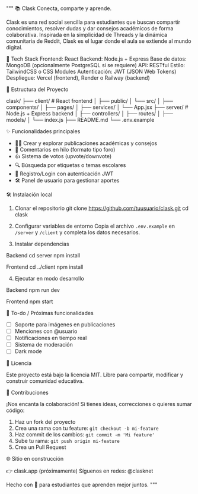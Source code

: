 """
📚 Clask
Conecta, comparte y aprende.

Clask es una red social sencilla para estudiantes que buscan compartir conocimientos, resolver dudas y dar consejos académicos de forma colaborativa. Inspirada en la simplicidad de Threads y la dinámica comunitaria de Reddit, Clask es el lugar donde el aula se extiende al mundo digital.

🚀 Tech Stack
Frontend: React
Backend: Node.js + Express
Base de datos: MongoDB (opcionalmente PostgreSQL si se requiere)
API: RESTful
Estilo: TailwindCSS o CSS Modules
Autenticación: JWT (JSON Web Tokens)
Despliegue: Vercel (frontend), Render o Railway (backend)

🧱 Estructura del Proyecto

clask/
├── client/              # React frontend
│   ├── public/
│   └── src/
│       ├── components/
│       ├── pages/
│       ├── services/
│       └── App.jsx
├── server/              # Node.js + Express backend
│   ├── controllers/
│   ├── routes/
│   ├── models/
│   └── index.js
├── README.md
└── .env.example

✨ Funcionalidades principales

- 🧑‍🎓 Crear y explorar publicaciones académicas y consejos
- 🧵 Comentarios en hilo (formato tipo foro)
- 👍 Sistema de votos (upvote/downvote)
- 🔍 Búsqueda por etiquetas o temas escolares
- 🔐 Registro/Login con autenticación JWT
- 🛠️ Panel de usuario para gestionar aportes

🛠️ Instalación local

1. Clonar el repositorio
git clone https://github.com/tuusuario/clask.git
cd clask

2. Configurar variables de entorno
Copia el archivo `.env.example` en `/server` y `/client` y completa los datos necesarios.

3. Instalar dependencias

Backend
cd server
npm install

Frontend
cd ../client
npm install

4. Ejecutar en modo desarrollo

Backend
npm run dev

Frontend
npm start

🧪 To-do / Próximas funcionalidades

- [ ] Soporte para imágenes en publicaciones
- [ ] Menciones con @usuario
- [ ] Notificaciones en tiempo real
- [ ] Sistema de moderación
- [ ] Dark mode

📄 Licencia

Este proyecto está bajo la licencia MIT.
Libre para compartir, modificar y construir comunidad educativa.

🤝 Contribuciones

¡Nos encanta la colaboración!
Si tienes ideas, correcciones o quieres sumar código:

1. Haz un fork del proyecto
2. Crea una rama con tu feature: `git checkout -b mi-feature`
3. Haz commit de los cambios: `git commit -m 'Mi feature'`
4. Sube tu rama: `git push origin mi-feature`
5. Crea un Pull Request

🌐 Sitio en construcción

👉 clask.app (próximamente)
Síguenos en redes: @clasknet

Hecho con 💙 para estudiantes que aprenden mejor juntos.
"""
